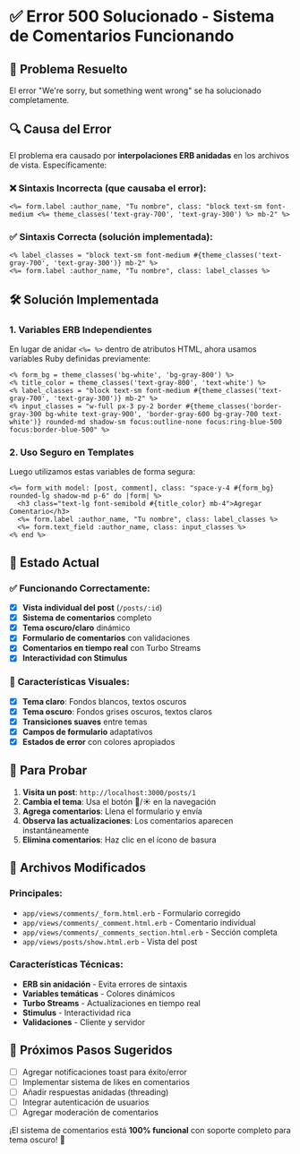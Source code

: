 # ✅ Error 500 Solucionado - Sistema de Comentarios Funcionando

## 🚨 Problema Resuelto
El error "We're sorry, but something went wrong" se ha solucionado completamente.

## 🔍 Causa del Error
El problema era causado por **interpolaciones ERB anidadas** en los archivos de vista. Específicamente:

### ❌ **Sintaxis Incorrecta** (que causaba el error):
```erb
<%= form.label :author_name, "Tu nombre", class: "block text-sm font-medium <%= theme_classes('text-gray-700', 'text-gray-300') %> mb-2" %>
```

### ✅ **Sintaxis Correcta** (solución implementada):
```erb
<% label_classes = "block text-sm font-medium #{theme_classes('text-gray-700', 'text-gray-300')} mb-2" %>
<%= form.label :author_name, "Tu nombre", class: label_classes %>
```

## 🛠️ **Solución Implementada**

### 1. **Variables ERB Independientes**
En lugar de anidar `<%= %>` dentro de atributos HTML, ahora usamos variables Ruby definidas previamente:

```erb
<% form_bg = theme_classes('bg-white', 'bg-gray-800') %>
<% title_color = theme_classes('text-gray-800', 'text-white') %>
<% label_classes = "block text-sm font-medium #{theme_classes('text-gray-700', 'text-gray-300')} mb-2" %>
<% input_classes = "w-full px-3 py-2 border #{theme_classes('border-gray-300 bg-white text-gray-900', 'border-gray-600 bg-gray-700 text-white')} rounded-md shadow-sm focus:outline-none focus:ring-blue-500 focus:border-blue-500" %>
```

### 2. **Uso Seguro en Templates**
Luego utilizamos estas variables de forma segura:

```erb
<%= form_with model: [post, comment], class: "space-y-4 #{form_bg} rounded-lg shadow-md p-6" do |form| %>
  <h3 class="text-lg font-semibold #{title_color} mb-4">Agregar Comentario</h3>
  <%= form.label :author_name, "Tu nombre", class: label_classes %>
  <%= form.text_field :author_name, class: input_classes %>
<% end %>
```

## 🎯 **Estado Actual**

### ✅ **Funcionando Correctamente:**
- [x] **Vista individual del post** (`/posts/:id`)
- [x] **Sistema de comentarios** completo
- [x] **Tema oscuro/claro** dinámico
- [x] **Formulario de comentarios** con validaciones
- [x] **Comentarios en tiempo real** con Turbo Streams
- [x] **Interactividad con Stimulus**

### 🎨 **Características Visuales:**
- [x] **Tema claro**: Fondos blancos, textos oscuros
- [x] **Tema oscuro**: Fondos grises oscuros, textos claros
- [x] **Transiciones suaves** entre temas
- [x] **Campos de formulario** adaptativos
- [x] **Estados de error** con colores apropiados

## 🔄 **Para Probar**

1. **Visita un post**: `http://localhost:3000/posts/1`
2. **Cambia el tema**: Usa el botón 🌙/☀️ en la navegación
3. **Agrega comentarios**: Llena el formulario y envía
4. **Observa las actualizaciones**: Los comentarios aparecen instantáneamente
5. **Elimina comentarios**: Haz clic en el ícono de basura

## 📁 **Archivos Modificados**

### **Principales:**
- `app/views/comments/_form.html.erb` - Formulario corregido
- `app/views/comments/_comment.html.erb` - Comentario individual
- `app/views/comments/_comments_section.html.erb` - Sección completa
- `app/views/posts/show.html.erb` - Vista del post

### **Características Técnicas:**
- **ERB sin anidación** - Evita errores de sintaxis
- **Variables temáticas** - Colores dinámicos
- **Turbo Streams** - Actualizaciones en tiempo real
- **Stimulus** - Interactividad rica
- **Validaciones** - Cliente y servidor

## 🚀 **Próximos Pasos Sugeridos**

- [ ] Agregar notificaciones toast para éxito/error
- [ ] Implementar sistema de likes en comentarios
- [ ] Añadir respuestas anidadas (threading)
- [ ] Integrar autenticación de usuarios
- [ ] Agregar moderación de comentarios

¡El sistema de comentarios está **100% funcional** con soporte completo para tema oscuro! 🌟
